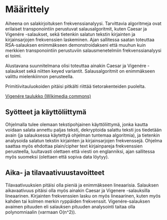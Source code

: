 # Määrittely
Aiheena on salakirjoituksen frekvenssianalyysi. Tarvittavia algoritmeja ovat erilaiset transponointiin perustuvat salausalgoritmit, kuten Caesar ja Vigenére -salaukset, sekä tietenkin salatun tekstin kirjainten ja kirjainsarjojen frekvenssien laskeminen. Ajan sallitessa saatan toteuttaa RSA-salauksen enimmäkseen demonstroidakseni että muuhun kuin merkkien transponointiin perustuviin salausmenetelmiin frekvenssianalyysi ei toimi.

Alustavana suunnitelmana olisi toteuttaa ainakin Caesar ja Vigenére -salaukset sekä niitten keyed variantit. Salausalgoritmit on enimmäkseen valittu mielenkiinnon perusteella.

Primitiivitauluokoiden pitäisi pitkälti riittää tietorakenteiden puolelta.

[Vigenére taulukko (Wikimedia commons)](./kuvat/Vigenère_square_shading.svg)

## Syötteet ja käyttöliittymä
Ohjelmalla tulee olemaan tekstipohjainen käyttöliittymä, jonka kautta voidaan salata annettu paljas teksti, dekryptoida salattu teksti jos tiedetään avain (ja salauksessa käytettyä ohjelman tuntemaa algoritmia), ja tietenkin analysoida salatun tekstin kirjainten ja kirjainsarjojen frekvenssejä. Ohjelma saattaa myös ehdottaa plain/cipher text kirjainpareja frekvenssien perusteella, luultavasti olettaen että viesti on englanniksi, ajan sallitessa myös suomeksi (olettaen että sopiva data löytyy).

## Aika- ja tilavaativuustavoitteet
Tilavaativuuksien pitäisi olla pieniä ja enimmäkseen lineaarisia. Salauksen aikavaativuus pitäisi olla myös ainakin Caesar ja Vigenere -salauksilla lineaarinen. Kirjainten frekvenssien lasku on myös lineaarinen, kuten myös kahden tai kolmen merkin ryppäiden frekvenssit. Vigenére-salauksen avaimen pituuden eli salauksen pituuden analysointi taitaa olla polynomniaalin (varmaan O(n^2)).
